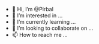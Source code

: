- 👋 Hi, I’m @Pirbal
- 👀 I’m interested in ...
- 🌱 I’m currently learning ...
- 💞️ I’m looking to collaborate on ...
- 📫 How to reach me ...

<!---
Pirbal/Pirbal is a ✨ special ✨ repository because its `README.md` (this file) appears on your GitHub profile.
You can click the Preview link to take a look at your changes.
--->
